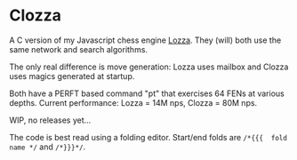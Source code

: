 # Clozza

A C version of my Javascript chess engine [Lozza](https://github.com/op12no2/lozza). They (will) both use the same network and search algorithms.

The only real difference is move generation: Lozza uses mailbox and Clozza uses magics generated at startup.

Both have a PERFT based command "pt" that exercises 64 FENs at various depths.  Current performance: Lozza = 14M nps, Clozza = 80M nps.

WIP, no releases yet...

The code is best read using a folding editor. Start/end folds are ```/*{{{  fold name */``` and ```/*}}}*/```.
